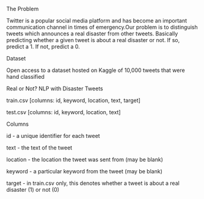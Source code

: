 The Problem

Twitter  is a  popular social media platform and has become an important communication channel in times of emergency.Our problem is to  distinguish tweets which announces a real disaster from other tweets. Basically predicting whether a given tweet is about a real disaster or not. If so, predict a 1. If not, predict a 0.

Dataset

Open access to a dataset hosted on Kaggle of 10,000 tweets that were hand classified

Real or Not? NLP with Disaster Tweets

train.csv [columns: id, keyword, location, text, target]

test.csv [columns: id, keyword, location, text]

Columns

id - a unique identifier for each tweet

text - the text of the tweet

location - the location the tweet was sent from (may be blank)

keyword - a particular keyword from the tweet (may be blank)

target - in train.csv only, this denotes whether a tweet is about a real disaster (1) or not (0)

